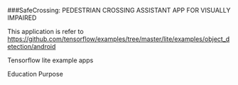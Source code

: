###SafeCrossing: PEDESTRIAN CROSSING ASSISTANT APP FOR VISUALLY IMPAIRED





This application is refer to https://github.com/tensorflow/examples/tree/master/lite/examples/object_detection/android

Tensorflow lite example apps

Education Purpose

